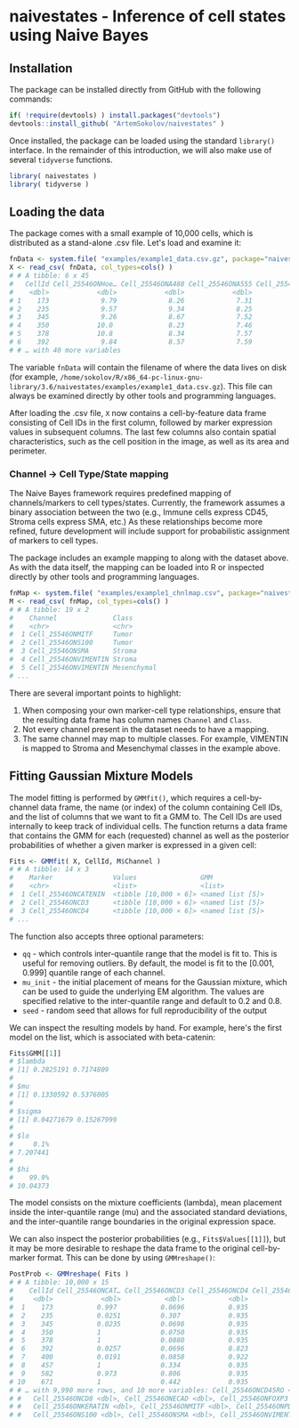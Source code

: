 # naivestates - Inference of cell states using Naive Bayes

## Installation

The package can be installed directly from GitHub with the following commands:
``` r
if( !require(devtools) ) install.packages("devtools")
devtools::install_github( "ArtemSokolov/naivestates" )
```

Once installed, the package can be loaded using the standard `library()` interface. In the remainder of this introduction, we will also make use of several `tidyverse` functions.
``` r
library( naivestates )
library( tidyverse )
```

## Loading the data

The package comes with a small example of 10,000 cells, which is distributed as a stand-alone .csv file. Let's load and examine it:

``` r
fnData <- system.file( "examples/example1_data.csv.gz", package="naivestates" )
X <- read_csv( fnData, col_types=cols() )
# # A tibble: 6 x 45
#   CellId Cell_25546ONHoe… Cell_25546ONA488 Cell_25546ONA555 Cell_25546ONA647
#    <dbl>            <dbl>            <dbl>            <dbl>            <dbl>
# 1    173             9.79             8.26             7.31             7.93
# 2    235             9.57             9.34             8.25             8.42
# 3    345             9.26             8.67             7.52             8.22
# 4    350            10.0              8.23             7.46             7.70
# 5    378            10.8              8.34             7.57             7.66
# 6    392             9.84             8.57             7.59             7.93
# # … with 40 more variables
```

The variable `fnData` will contain the filename of where the data lives on disk (for example, `/home/sokolov/R/x86_64-pc-linux-gnu-library/3.6/naivestates/examples/example1_data.csv.gz`). This file can always be examined directly by other tools and programming languages.

After loading the .csv file, `X` now contains a cell-by-feature data frame consisting of Cell IDs in the first column, followed by marker expression values in subsequent columns. The last few columns also contain spatial characteristics, such as the cell position in the image, as well as its area and perimeter.

### Channel -> Cell Type/State mapping

The Naive Bayes framework requires predefined mapping of channels/markers to cell types/states. Currently, the framework assumes a binary association between the two (e.g., Immune cells express CD45, Stroma cells express SMA, etc.) As these relationships become more refined, future development will include support for probabilistic assignment of markers to cell types.

The package includes an example mapping to along with the dataset above. As with the data itself, the mapping can be loaded into R or inspected directly by other tools and programming languages.

``` r
fnMap <- system.file( "examples/example1_chnlmap.csv", package="naivestates" )
M <- read_csv( fnMap, col_types=cols() )
# # A tibble: 19 x 2
#    Channel              Class      
#    <chr>                <chr>      
#  1 Cell_25546ONMITF     Tumor      
#  2 Cell_25546ONS100     Tumor      
#  3 Cell_25546ONSMA      Stroma     
#  4 Cell_25546ONVIMENTIN Stroma     
#  5 Cell_25546ONVIMENTIN Mesenchymal
# ...
```

There are several important points to highlight:
1. When composing your own marker-cell type relationships, ensure that the resulting data frame has column names `Channel` and `Class`.
2. Not every channel present in the dataset needs to have a mapping.
3. The same channel may map to multiple classes. For example, VIMENTIN is mapped to Stroma and Mesenchymal classes in the example above.

## Fitting Gaussian Mixture Models

The model fitting is performed by `GMMfit()`, which requires a cell-by-channel data frame, the name (or index) of the column containing Cell IDs, and the list of columns that we want to fit a GMM to. The Cell IDs are used internally to keep track of individual cells. The function returns a data frame that contains the GMM for each (requested) channel as well as the posterior probabilities of whether a given marker is expressed in a given cell:

``` r
Fits <- GMMfit( X, CellId, M$Channel )
# # A tibble: 14 x 3
#    Marker               Values                GMM             
#    <chr>                <list>                <list>          
#  1 Cell_25546ONCATENIN  <tibble [10,000 × 6]> <named list [5]>
#  2 Cell_25546ONCD3      <tibble [10,000 × 6]> <named list [5]>
#  3 Cell_25546ONCD4      <tibble [10,000 × 6]> <named list [5]>
# ...
```

The function also accepts three optional parameters:
* `qq` - which controls inter-quantile range that the model is fit to. This is useful for removing outliers. By default, the model is fit to the [0.001, 0.999] quantile range of each channel.
* `mu_init` - the initial placement of means for the Gaussian mixture, which can be used to guide the underlying EM algorithm. The values are specified relative to the inter-quantile range and default to 0.2 and 0.8.
* `seed` - random seed that allows for full reproducibility of the output

We can inspect the resulting models by hand. For example, here's the first model on the list, which is associated with beta-catenin:

``` r
Fits$GMM[[1]]
# $lambda
# [1] 0.2825191 0.7174809
# 
# $mu
# [1] 0.1330592 0.5376005
# 
# $sigma
# [1] 0.04271679 0.15267999
# 
# $lo
#     0.1% 
# 7.207441 
# 
# $hi
#    99.9% 
# 10.04373 
```

The model consists on the mixture coefficients (lambda), mean placement inside the inter-quantile range (mu) and the associated standard deviations, and the inter-quantile range boundaries in the original expression space.

We can also inspect the posterior probabilities (e.g., `Fits$Values[[1]]`), but it may be more desirable to reshape the data frame to the original cell-by-marker format. This can be done by using `GMMreshape()`:

``` r
PostProb <- GMMreshape( Fits )
# # A tibble: 10,000 x 15
#    CellId Cell_25546ONCAT… Cell_25546ONCD3 Cell_25546ONCD4 Cell_25546ONCD45
#     <dbl>            <dbl>           <dbl>           <dbl>            <dbl>
#  1    173           0.997           0.0696           0.935            0.110
#  2    235           0.0251          0.307            0.935            0.166
#  3    345           0.0235          0.0698           0.935            0.110
#  4    350           1               0.0750           0.935            0.110
#  5    378           1               0.0880           0.935            0.137
#  6    392           0.0257          0.0696           0.823            0.110
#  7    400           0.0191          0.0858           0.922            0.112
#  8    457           1               0.334            0.935            0.246
#  9    582           0.973           0.806            0.935            0.992
# 10    671           1               0.442            0.935            0.199
# # … with 9,990 more rows, and 10 more variables: Cell_25546ONCD45RO <dbl>,
# #   Cell_25546ONCD8 <dbl>, Cell_25546ONECAD <dbl>, Cell_25546ONFOXP3 <dbl>,
# #   Cell_25546ONKERATIN <dbl>, Cell_25546ONMITF <dbl>, Cell_25546ONPD1 <dbl>,
# #   Cell_25546ONS100 <dbl>, Cell_25546ONSMA <dbl>, Cell_25546ONVIMENTIN <dbl>
```
